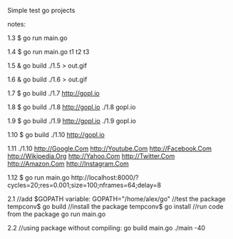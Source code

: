 Simple test go projects

notes:

1.3
$ go run main.go

1.4
$ go run main.go t1 t2 t3

1.5
& go build
./1.5 > out.gif

1.6
& go build
./1.6 > out.gif

1.7
$ go build
./1.7 http://gopl.io

1.8
$ go build
./1.8 http://gopl.io
./1.8 gopl.io

1.9
$ go build
./1.9 http://gopl.io
./1.9 gopl.io

1.10
$ go build
./1.10 http://gopl.io

1.11
./1.10 http://Google.Com http://Youtube.Com http://Facebook.Com http://Wikipedia.Org http://Yahoo.Com http://Twitter.Com http://Amazon.Com http://Instagram.Com

1.12
$ go run main.go
http://localhost:8000/?cycles=20;res=0.001;size=100;nframes=64;delay=8

2.1
//add $GOPATH variable:
GOPATH="/home/alex/go"
//test the package
tempconv$ go build
//install the package
tempconv$ go install
//run code from the package
go run main.go

2.2
//using package without compiling:
go build main.go
./main -40




